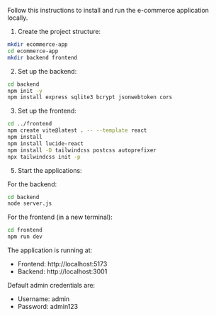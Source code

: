 Follow this instructions to install and run the e-commerce application locally.


1. Create the project structure:
```bash
mkdir ecommerce-app
cd ecommerce-app
mkdir backend frontend
```

2. Set up the backend:
```bash
cd backend
npm init -y
npm install express sqlite3 bcrypt jsonwebtoken cors
```

3. Set up the frontend:
```bash
cd ../frontend
npm create vite@latest . -- --template react
npm install
npm install lucide-react
npm install -D tailwindcss postcss autoprefixer
npx tailwindcss init -p
```

5. Start the applications:

For the backend:
```bash
cd backend
node server.js
```

For the frontend (in a new terminal):
```bash
cd frontend
npm run dev
```

The application is running at:
- Frontend: http://localhost:5173
- Backend: http://localhost:3001

Default admin credentials are:
- Username: admin
- Password: admin123